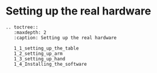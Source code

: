 # Setting up the real hardware

```eval_rst
.. toctree::
   :maxdepth: 2
   :caption: Setting up the real hardware
   
   1_1_setting_up_the_table
   1_2_setting_up_arm
   1_3_setting_up_hand
   1_4_Installing_the_software
```